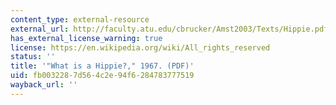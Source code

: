 ```yaml
---
content_type: external-resource
external_url: http://faculty.atu.edu/cbrucker/Amst2003/Texts/Hippie.pdf
has_external_license_warning: true
license: https://en.wikipedia.org/wiki/All_rights_reserved
status: ''
title: '"What is a Hippie?," 1967. (PDF)'
uid: fb003228-7d56-4c2e-94f6-284783777519
wayback_url: ''
---
```

